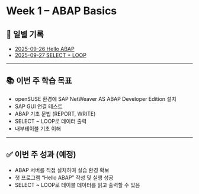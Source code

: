 # Week 1 – ABAP Basics

## 📂 일별 기록
- [2025-09-26 Hello ABAP](./2025-09-26%20Hello%20ABAP.md)
- [2025-09-27 SELECT + LOOP](./2025-09-27%20SELECT%20+%20LOOP.md)


---

## 📚 이번 주 학습 목표
- openSUSE 환경에 SAP NetWeaver AS ABAP Developer Edition 설치
- SAP GUI 연결 테스트
- ABAP 기초 문법 (REPORT, WRITE)
- SELECT ~ LOOP로 데이터 출력
- 내부테이블 기초 이해

---

## ✅ 이번 주 성과 (예정)
- ABAP 서버를 직접 설치하여 실습 환경 확보
- 첫 프로그램 “Hello ABAP” 작성 및 실행 성공
- SELECT ~ LOOP로 테이블 데이터를 읽고 출력할 수 있음
